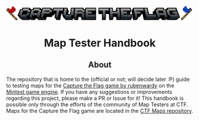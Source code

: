 <img align="middle" src="header.png"/>
<h1 align="center">Map Tester Handbook</h1>
<h2 align="center">About</h2>

The repository that is home to the (official or not; will decide later :P) guide to testing maps for the [Capture the Flag game by rubenwardy](https://github.com/MT-CTF/capturetheflag) on the [Mintest game engine](https://github.com/minetest/minetest). If you have any suggestions or improvements regarding this project, please make a PR or Issue for it! This handbook is possible only through the efforts of the community of Map Testers at CTF.
Maps for the Capture the Flag game are located in the [CTF Maps repository](https://github.com/mt-CTF/maps).

